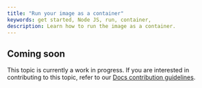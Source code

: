 ```yaml
---
title: "Run your image as a container"
keywords: get started, Node JS, run, container,
description: Learn how to run the image as a container.
---
```


## Coming soon

This topic is currently a work in progress. If you are interested in contributing to this topic, refer to our [Docs contribution guidelines](link).
